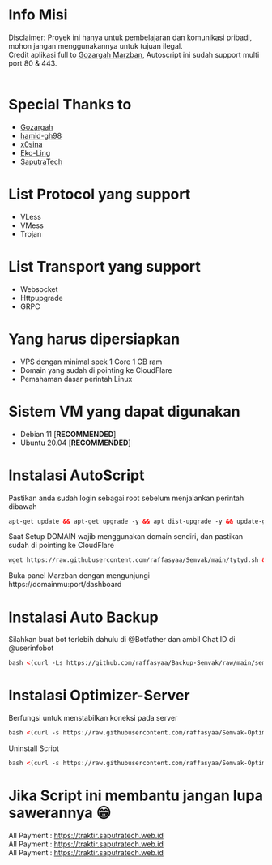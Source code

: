 # Info Misi

Disclaimer: Proyek ini hanya untuk pembelajaran dan komunikasi pribadi, mohon jangan menggunakannya untuk tujuan ilegal.  </br>
Credit aplikasi full to [Gozargah Marzban](https://github.com/Gozargah), Autoscript ini sudah support multi port 80 & 443.  </br>
 </br>

# Special Thanks to
- [Gozargah](https://github.com/Gozargah/Marzban)
- [hamid-gh98](https://github.com/hamid-gh98)
- [x0sina](https://github.com/x0sina/marzban-sub)
- [Eko-Ling](https://t.me/EkoLing)
- [SaputraTech](https://t.me/SaputraTech)

# List Protocol yang support
- VLess
- VMess
- Trojan

# List Transport yang support
- Websocket
- Httpupgrade
- GRPC

# Yang harus dipersiapkan
- VPS dengan minimal spek 1 Core 1 GB ram
- Domain yang sudah di pointing ke CloudFlare
- Pemahaman dasar perintah Linux

# Sistem VM yang dapat digunakan
- Debian 11 [**RECOMMENDED**] </br>
- Ubuntu 20.04 [**RECOMMENDED**] </br>

# Instalasi AutoScript
Pastikan anda sudah login sebagai root sebelum menjalankan perintah dibawah
  ```html
 apt-get update && apt-get upgrade -y && apt dist-upgrade -y && update-grub && reboot
 ```
Saat Setup DOMAIN wajib menggunakan domain sendiri, dan pastikan sudah di pointing ke CloudFlare
 ```html
 wget https://raw.githubusercontent.com/raffasyaa/Semvak/main/tytyd.sh && chmod +x tytyd.sh && ./tytyd.sh
 ```

Buka panel Marzban dengan mengunjungi https://domainmu:port/dashboard <br>

# Instalasi Auto Backup
Silahkan buat bot terlebih dahulu di @Botfather dan ambil Chat ID di @userinfobot
  ```html
 bash <(curl -Ls https://github.com/raffasyaa/Backup-Semvak/raw/main/semvak1.sh)
 ```

# Instalasi Optimizer-Server
Berfungsi untuk menstabilkan koneksi pada server
  ```html
 bash <(curl -s https://raw.githubusercontent.com/raffasyaa/Semvak-Optimizer-pepes/main/Tytyd_OP.sh) install
 ```
Uninstall Script
  ```html
 bash <(curl -s https://raw.githubusercontent.com/raffasyaa/Semvak-Optimizer-pepes/main/Tytyd_OP.sh) uninstall
 ```

# Jika Script ini membantu jangan lupa sawerannya 😁

All Payment : https://traktir.saputratech.web.id </br>
All Payment : https://traktir.saputratech.web.id </br>
All Payment : https://traktir.saputratech.web.id </br>
